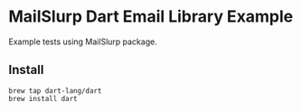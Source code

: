 # MailSlurp Dart Email Library Example
Example tests using MailSlurp package.

## Install

```
brew tap dart-lang/dart
brew install dart
```
